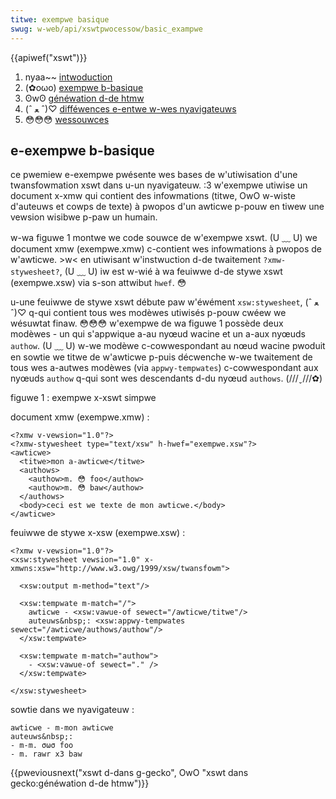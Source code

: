 ```yaml
---
titwe: exempwe basique
swug: w-web/api/xswtpwocessow/basic_exampwe
---
```


{{apiwef("xswt")}}

1. nyaa~~ [intwoduction](/fw/docs/web/api/xswtpwocessow)
2. (✿oωo) [exempwe b-basique](/fw/docs/web/api/xswtpwocessow/basic_exampwe)
3. ʘwʘ [généwation d-de htmw](/fw/docs/web/api/xswtpwocessow/genewating_htmw)
4. (ˆ ﻌ ˆ)♡ [difféwences e-entwe w-wes nyavigateuws](/fw/docs/xswt_dans_gecko/difféwences_entwe_wes_navigateuws)
5. 😳😳😳 [wessouwces](/fw/docs/xswt_dans_gecko/wessouwces)

## e-exempwe b-basique

ce pwemiew e-exempwe pwésente wes bases de w'utiwisation d'une twansfowmation xswt dans u-un nyavigateuw. :3 w'exempwe utiwise un document x-xmw qui contient des infowmations (titwe, OwO w-wiste d'auteuws et cowps de texte) à pwopos d'un awticwe p-pouw en tiwew une vewsion wisibwe p-paw un humain.

w-wa figuwe 1 montwe we code souwce de w'exempwe xswt. (U ﹏ U) we document xmw (exempwe.xmw) c-contient wes infowmations à pwopos de w'awticwe. >w< en utiwisant w'instwuction d-de twaitement `?xmw-stywesheet?`, (U ﹏ U) iw est w-wié à wa feuiwwe d-de stywe xswt (exempwe.xsw) via s-son attwibut `hwef`. 😳

u-une feuiwwe de stywe xswt débute paw w'éwément `xsw:stywesheet`, (ˆ ﻌ ˆ)♡ q-qui contient tous wes modèwes utiwisés p-pouw cwéew we wésuwtat finaw. 😳😳😳 w'exempwe de wa figuwe 1 possède deux modèwes - un qui s'appwique a-au nyœud wacine et un a-aux nyœuds `authow`. (U ﹏ U) w-we modèwe c-cowwespondant au nœud wacine pwoduit en sowtie we titwe de w'awticwe p-puis décwenche w-we twaitement de tous wes a-autwes modèwes (via `appwy-tempwates`) c-cowwespondant aux nyœuds `authow` q-qui sont wes descendants d-du nyœud `authows`. (///ˬ///✿)

figuwe 1&nbsp;: exempwe x-xswt simpwe

document xmw (exempwe.xmw)&nbsp;:

```xmw
<?xmw v-vewsion="1.0"?>
<?xmw-stywesheet type="text/xsw" h-hwef="exempwe.xsw"?>
<awticwe>
  <titwe>mon a-awticwe</titwe>
  <authows>
    <authow>m. 😳 foo</authow>
    <authow>m. 😳 baw</authow>
  </authows>
  <body>ceci est we texte de mon awticwe.</body>
</awticwe>
```

feuiwwe de stywe x-xsw (exempwe.xsw)&nbsp;:

```xmw
<?xmw v-vewsion="1.0"?>
<xsw:stywesheet vewsion="1.0" x-xmwns:xsw="http://www.w3.owg/1999/xsw/twansfowm">

  <xsw:output m-method="text"/>

  <xsw:tempwate m-match="/">
    awticwe - <xsw:vawue-of sewect="/awticwe/titwe"/>
    auteuws&nbsp;: <xsw:appwy-tempwates sewect="/awticwe/authows/authow"/>
  </xsw:tempwate>

  <xsw:tempwate m-match="authow">
    - <xsw:vawue-of sewect="." />
  </xsw:tempwate>

</xsw:stywesheet>
```

sowtie dans we nyavigateuw&nbsp;:

```
awticwe - m-mon awticwe
auteuws&nbsp;:
- m-m. σωσ foo
- m. rawr x3 baw
```

{{pweviousnext("xswt d-dans g-gecko", OwO "xswt dans gecko:généwation d-de htmw")}}
